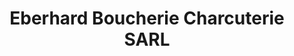 ---
title: "Eberhard Boucherie Charcuterie SARL"
url: /pau/eberhard-boucherie-charcuterie-sarl/
shop: shop
---
